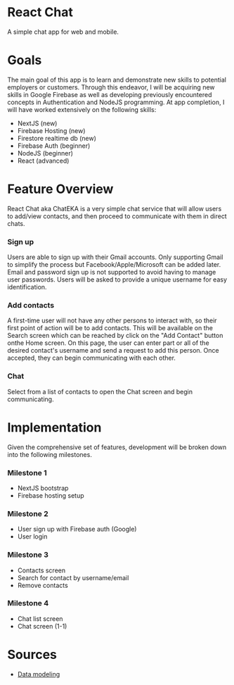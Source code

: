 # React Chat
A simple chat app for web and mobile.

# Goals
The main goal of this app is to learn and demonstrate new skills to potential employers or customers. Through this endeavor, I will be acquiring new skills in Google Firebase as well as developing previously encountered concepts in Authentication and NodeJS programming. At app completion, I will have worked extensively on the following skills:
- NextJS (new)
- Firebase Hosting (new)
- Firestore realtime db (new)
- Firebase Auth (beginner)
- NodeJS (beginner)
- React (advanced)

# Feature Overview
React Chat aka ChatEKA is a very simple chat service that will allow users to add/view contacts, and then proceed to communicate with them in direct chats. 

### Sign up
Users are able to sign up with their Gmail accounts. Only supporting Gmail to simplify the process but Facebook/Apple/Microsoft can be added later. Email and password sign up is not supported to avoid having to manage user passwords. Users will be asked to provide a unique username for easy identification.

### Add contacts
A first-time user will not have any other persons to interact with, so their first point of action will be to add contacts. This will be available on the Search screen which can be reached by click on the "Add Contact" button onthe Home screen. On this page, the user can enter part or all of the desired contact's username and send a request to add this person. Once accepted, they can begin communicating with each other.

### Chat
Select from a list of contacts to open the Chat screen and begin communicating.

# Implementation
Given the comprehensive set of features, development will be broken down into the following milestones.

### Milestone 1
- NextJS bootstrap 
- Firebase hosting setup

### Milestone 2
- User sign up with Firebase auth (Google)
- User login

### Milestone 3
- Contacts screen
- Search for contact by username/email
- Remove contacts

### Milestone 4
- Chat list screen
- Chat screen (1-1)


# Sources
- [Data modeling](https://medium.com/@henryifebunandu/cloud-firestore-db-structure-for-your-chat-application-64ec77a9f9c0)